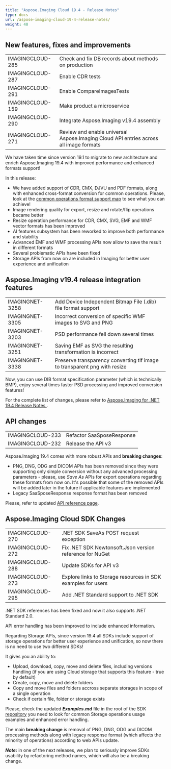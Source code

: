 ```yaml
---
title: "Aspose.Imaging Cloud 19.4 - Release Notes"
type: docs
url: /aspose-imaging-cloud-19-4-release-notes/
weight: 40
---
```


## **New features, fixes and improvements**
|     |     |
| --- | --- |
|IMAGINGCLOUD-285|Check and fix DB records about methods on production|
|IMAGINGCLOUD-287|Enable CDR tests|
|IMAGINGCLOUD-291|Enable CompareImagesTests|
|IMAGINGCLOUD-159|Make product a microservice|
|IMAGINGCLOUD-290|Integrate Aspose.Imaging v19.4 assembly|
|IMAGINGCLOUD-271|Review and enable universal Aspose.Imaging Cloud API entries across all image formats|

We have taken time since version 19.1 to migrate to new architecture and enrich Aspose.Imaging 19.4 with improved performance and enhanced formats support!

In this release:

- We have added support of CDR, CMX, DJVU and PDF formats, along with enhanced cross-format conversion for common operations. Please, look at the [common operations format support map](/supported-file-formats/#supportedfileformats-commonoperationsformatsupportmap) to see what you can achieve!
- Image rendering quality for export, resize and rotate/flip operations became better
- Resize operation performance for CDR, CMX, SVG, EMF and WMF vector formats has been improved
- AI features subsystem has been reworked to improve both performance and stability
- Advanced EMF and WMF processing APIs now allow to save the result in different formats
- Several problematic APIs have been fixed
- Storage APIs from now on are included in Imaging for better user experience and unification

## **Aspose.Imaging v19.4 release integration features**
|     |     |
| --- | --- |
|IMAGINGNET-3258|Add Device Independent Bitmap File (.dib) file format support|
|IMAGINGNET-3305|Incorrect conversion of specific WMF images to SVG and PNG|
|IMAGINGNET-3203|PSD performance fell down several times|
|IMAGINGNET-3251|Saving EMF as SVG the resulting transformation is incorrect|
|IMAGINGNET-3338|Preserve transparency converting tif image to transparent png with resize|

Now, you can use DIB format specification parameter (which is technically BMP), enjoy several times faster PSD processing and improved conversion features!

For the complete list of changes, please refer to [Aspose.Imaging for .NET 19.4 Release Notes ](https://docs.aspose.com/display/imagingnet/Aspose.Imaging+for+.NET+19.4+-+Release+Notes).

## **API changes**
|     |     |
| --- | --- |
|IMAGINGCLOUD-233|Refactor SaaSposeResponse|
|IMAGINGCLOUD-232|Release the API v3|

Aspose.Imaging 19.4 comes with more robust APIs and **breaking changes**:

- PNG, DNG, ODG and DICOM APIs has been removed since they were supporting only simple conversion without any advanced processing parameters - please, use *Save As* APIs for export operations regarding these formats from now on. It's possible that some of the removed APIs will be added later in the future if applicable features are implemented
- Legacy SaaSposeResponse response format has been removed

Please, refer to updated [API reference page](https://apireference.aspose.cloud/imaging/).

## **Aspose.Imaging Cloud SDK Changes**
|     |     |
| --- | --- |
|IMAGINGCLOUD-270|.NET SDK SaveAs POST request exception|
|IMAGINGCLOUD-272|Fix .NET SDK Newtonsoft.Json version reference for NuGet|
|IMAGINGCLOUD-288|Update SDKs for API v3|
|IMAGINGCLOUD-273|Explore links to Storage resources in SDK examples for users|
|IMAGINGCLOUD-295|Add .NET Standard support to .NET SDK|

.NET SDK references has been fixed and now it also supports .NET Standard 2.0.

API error handling has been improved to include enhanced information.

Regarding Storage APIs, since version 19.4 all SDKs include support of storage operations for better user experience and unification, so now there is no need to use two different SDKs!

It gives you an ability to:

- Upload, download, copy, move and delete files, including versions handling (if you are using Cloud storage that supports this feature - true by default)
- Create, copy, move and delete folders
- Copy and move files and folders accross separate storages in scope of a single operation
- Check if certain file, folder or storage exists

Please, check the updated ***Examples.md*** file in the root of the SDK [repository](https://github.com/aspose-imaging-cloud) you need to look for common Storage operations usage examples and enhanced error handling.

The main **breaking change** is removal of PNG, DNG, ODG and DICOM processing methods along with legacy response format (which affects the minority of operations) according to web APIs update.

***Note:*** in one of the next releases, we plan to seriously improve SDKs usability by refactoring method names, which will also be a breaking change.
